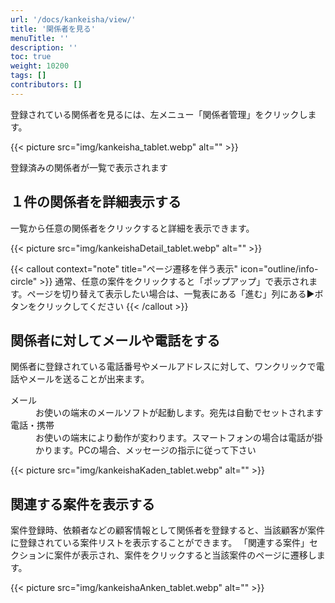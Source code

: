 ```yaml
---
url: '/docs/kankeisha/view/'
title: '関係者を見る'
menuTitle: ''
description: ''
toc: true
weight: 10200
tags: []
contributors: []
---
```


登録されている関係者を見るには、左メニュー「関係者管理」をクリックします。

{{< picture src="img/kankeisha_tablet.webp" alt="" >}}

登録済みの関係者が一覧で表示されます

## １件の関係者を詳細表示する

一覧から任意の関係者をクリックすると詳細を表示できます。

{{< picture src="img/kankeishaDetail_tablet.webp" alt="" >}}

{{< callout context="note" title="ページ遷移を伴う表示" icon="outline/info-circle" >}}
通常、任意の案件をクリックすると「ポップアップ」で表示されます。ページを切り替えて表示したい場合は、一覧表にある「進む」列にある▶ボタンをクリックしてください
{{< /callout >}}

## 関係者に対してメールや電話をする

関係者に登録されている電話番号やメールアドレスに対して、ワンクリックで電話やメールを送ることが出来ます。

<dl class="basic">
<dt>メール</dt>
<dd>お使いの端末のメールソフトが起動します。宛先は自動でセットされます</dd>
<dt>電話・携帯</dt>
<dd>お使いの端末により動作が変わります。スマートフォンの場合は電話が掛かります。PCの場合、メッセージの指示に従って下さい</dd>
</dl>

{{< picture src="img/kankeishaKaden_tablet.webp" alt="" >}}

## 関連する案件を表示する

案件登録時、依頼者などの顧客情報として関係者を登録すると、当該顧客が案件に登録されている案件リストを表示することができます。
「関連する案件」セクションに案件が表示され、案件をクリックすると当該案件のページに遷移します。

{{< picture src="img/kankeishaAnken_tablet.webp" alt="" >}}
